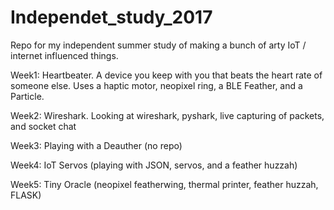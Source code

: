 # Independet_study_2017
Repo for my independent summer study of making a bunch of arty IoT / internet influenced things.

Week1: Heartbeater. A device you keep with you that beats the heart rate of someone else. Uses a haptic motor, neopixel ring, a BLE Feather, and a Particle.

Week2: Wireshark. Looking at wireshark, pyshark, live capturing of packets, and socket chat

Week3: Playing with a Deauther (no repo)

Week4: IoT Servos (playing with JSON, servos, and a feather huzzah)

Week5: Tiny Oracle (neopixel featherwing, thermal printer, feather huzzah, FLASK)